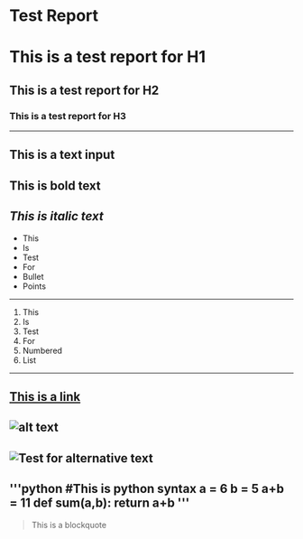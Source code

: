 # Test Report
# This is a test report for H1
## This is a test report for H2
### This is a test report for H3
---
This is a text input
---
**This is bold text**
---
*This is italic text*
---
* This
* Is
* Test
* For
* Bullet
* Points
---
1. This
2. Is
3. Test
4. For
5. Numbered
6. List
---
[This is a link](https://www.google.com/)
---
![alt text](./image.png 'Test Image')
---
![Test for alternative text](./non_existent_image.png 'Non existent image')
---
'''python
    #This is python syntax 
    a = 6 
    b = 5 
    a+b = 11 
    def sum(a,b): 
    return a+b 
'''
---
> This is a blockquote
